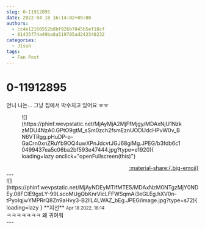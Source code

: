 ```yaml
---
slug: 0-11912895
date: 2022-04-18 16:14:02+09:00
authors:
  - cc4e12160552b8bf926b7845b5ef18cf
  - 01435f74a49ba8a519705ad242348232
categories:
  - Jisun
tags:
  - Fan Post
---
```


# 0-11912895

<div class="post-container" markdown="1">
<div class="content-container md-sidebar__scrollwrap" markdown="1">

언니 나는... 그냥 집에서 박수치고 있어요 ㅠㅠ
<figure markdown="1">
![](https://phinf.wevpstatic.net/MjAyMjA2MjFfMjgy/MDAxNjU1NzkzMDU4NzA0.GPtO9gtM_sSm0zch2fsmEznUODUdcHPvW0v_BN6VTRgg.pHuDP-o-GaCrn0xnZRuYb9OQ4uwXPnJdcvtJGJ68giMg.JPEG/b3fdb6c10499437ea5c06ba2bf593e47444.jpg?type=e1920){ loading=lazy onclick="openFullscreen(this)"}
</figure>


</div>
</div>

<div style="text-align: right;" markdown="1">
<a href="https://weverse.io/fromis9/fanpost/0-11912895" style="text-align: right;">:material-share:{.big-emoji}</a>
</div>
---

<div class="comments-container md-sidebar__scrollwrap" markdown="1">
<div class="comment" markdown="1">
<div class='id-container' markdown="1">
![](https://phinf.wevpstatic.net/MjAyNDEyMTlfMTE5/MDAxNzM0NTgzMjY0NDEy.08FClE9gxLY-99LscoMUgQbKnrVicLFFWSqmAi3eGLEg.hXV0n-tPyoIqjwYMPRrQ8Zn9aHvy3-B2llL4LWAZ_bEg.JPEG/image.jpg?type=s72){ loading=lazy }
**<span class="artist">지선</span>** <small>Apr 18 2022, 16:14</small><br>
</div>
<div class='comment-body' markdown="1">
ㅋㅋㅋㅋㅋㅋㅋ 왜 귀여워
</div>
</div>
</div>
---
